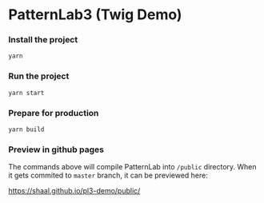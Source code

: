 # PatternLab3 (Twig Demo)

### Install the project
`yarn`

### Run the project
`yarn start`

### Prepare for production
`yarn build`

### Preview in github pages
The commands above will compile PatternLab into `/public` directory. 
When it gets commited to `master` branch, it can be previewed here:

https://shaal.github.io/pl3-demo/public/
